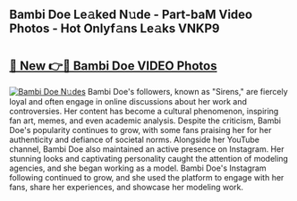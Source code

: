 ## Bambi Doe Le𝚊ked N𝚞de - Part-baM Video Photos - Hot Onlyf𝚊ns Le𝚊ks VNKP9

# <h2><a href="http://ab11085.deff.icu/?id=Bambi+Doe">🔗 New 👉🔴 Bambi Doe VIDEO Photos</a></h2>

[![Bambi Doe N𝚞des](https://i.imgur.com/rIISA9y.gif)](http://ab11085.deff.icu/?id=Bambi+Doe)
Bambi Doe's followers, known as "Sirens," are fiercely loyal and often engage in online discussions about her work and controversies. Her content has become a cultural phenomenon, inspiring fan art, memes, and even academic analysis. Despite the criticism, Bambi Doe's popularity continues to grow, with some fans praising her for her authenticity and defiance of societal norms. Alongside her YouTube channel, Bambi Doe also maintained an active presence on Instagram. Her stunning looks and captivating personality caught the attention of modeling agencies, and she began working as a model. Bambi Doe's Instagram following continued to grow, and she used the platform to engage with her fans, share her experiences, and showcase her modeling work.
